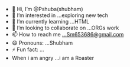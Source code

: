 - 👋 Hi, I’m @Pshuba(shubham)
- 👀 I’m interested in ...exploring new tech
- 🌱 I’m currently learning ...HTML
- 💞️ I’m looking to collaborate on ...ORGs work
- 📫 How to reach me ...Sm653686@gmail.com
- 😄 Pronouns: ...Shubham
- ⚡ Fun fact: ...
- When i am angry ...i am a Roaster

<!---
Pshuba/Pshuba is a ✨ special ✨ repository because its `README.md` (this file) appears on your GitHub profile.
You can click the Preview link to take a look at your changes.
--->
